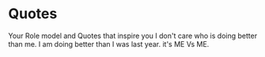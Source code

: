 # Quotes
Your Role model and Quotes that inspire you
I don't care who is doing better than me. I am doing better than I was last year. it's ME Vs ME.

